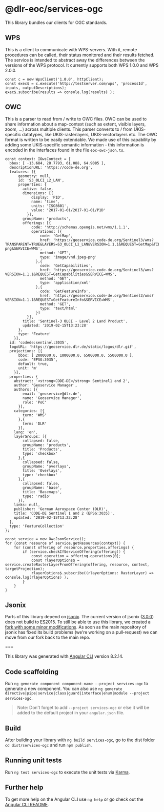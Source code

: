 # @dlr-eoc/services-ogc

This library bundles our clients for OGC standards. 

## WPS
This is a client to communicate with WPS-servers. With it, remote procedures can be called, their status monitored and their results fetched.
The service is intended to abstract away the differences between the versions of the WPS protocol. It currently supports both WPS 1.0.0 and WPS 2.0.0.

```
const c = new WpsClient('1.0.0', httpClient);
const exec$ = c.execute('http://testserver.com/wps', 'processId', inputs, outputDescriptions);
exec$.subscribe(results => console.log(results) );
```

## OWC
This is a parser to read from / write to OWC files. OWC can be used to share information about a map-context (such as extent, visible layers, zoom, ...) across multiple clients.
This parser converts to / from UKIS-specific datatypes, like UKIS-rasterlayers, UKIS-vectorlayers etc.
The OWC format is written to be easily extendable. We made use of this capability by adding some UKIS-specific semantic information - this information is encoded in the interfaces found in the file `eoc-owc-json.ts`.


```
const context: IOwsContext = {
  bbox: [ -13.684, 28.7793, 61.088, 64.9085 ],
  descriptionURL: 'https://code-de.org',
  features: [{
      geometry: null,
      id: 'S3_OLCI_L2_LAN',
      properties: {
        active: false,
        dimensions: [{
            display: 'P1D',
            name: 'time',
            units: 'ISO8601',
            value: '2017-01-01/2017-01-01/P1D'
          }],
        groupName: 'products',
        offerings: [{
            code: 'http://schemas.opengis.net/wms/1.1.1',
            operations: [{
                code: 'GetMap',
                href: 'https://geoservice.code-de.org/Sentinel3/wms?TRANSPARENT=TRUE&LAYERS=S3_OLCI_L2_LAN&VERSION=1.1.1&REQUEST=GetMap&TILED=True&FORMAT=image%2Fvnd.jpeg-png&SERVICE=WMS',
                method: 'GET',
                type: 'image/vnd.jpeg-png'
              },{
                code: 'GetCapabilities',
                href: 'https://geoservice.code-de.org/Sentinel3/wms?VERSION=1.1.1&REQUEST=GetCapabilities&SERVICE=WMS',
                method: 'GET',
                type: 'application/xml'
              },{
                code: 'GetFeatureInfo',
                href: 'https://geoservice.code-de.org/Sentinel3/wms?VERSION=1.1.1&REQUEST=GetFeatureInfo&SERVICE=WMS',
                method: 'GET',
                type: 'text/html'
              }]
          }],
        title: 'Sentinel-3 OLCI - Level 2 Land Product',
        updated: '2019-02-15T13:23:28'
      },
      type: 'Feature'
    }],
  id: 'codede:sentinel:3035',
  logoURL: 'https://geoservice.dlr.de/static/logos/dlr.gif',
  projections: [{
      bbox: [ 2000000.0, 1000000.0, 6500000.0, 5500000.0 ],
      code: 'EPSG:3035',
      default: true,
      unit: 'm'
    }],
  properties: {
    abstract: '<strong>CODE-DE</strong> Sentinel1 and 2',
    author: 'Geoservice Manager',
    authors: [{
        email: 'geoservice@dlr.de',
        name: 'Geoservice Manager',
        role: 'PoC'
      }],
    categories: [{
        term: 'WMS'
      },{
        term: 'DLR'
      }],
    lang: 'en',
    layerGroups: [{
        collapsed: false,
        groupName: 'products',
        title: 'Products',
        type: 'checkbox'
      },{
        collapsed: false,
        groupName: 'overlays',
        title: 'Overlays',
        type: 'checkbox'
      },{
        collapsed: false,
        groupName: 'base',
        title: 'Basemaps',
        type: 'radio'
      }],
    links: null,
    publisher: 'German Aerospace Center (DLR)',
    title: 'CODE-DE Sentinel 1 and 2 (EPSG:3035)',
    updated: '2019-02-15T13:23:28'
  },
  type: 'FeatureCollection'
};

const service = new OwcJsonService();
for (const resource of service.getResources(context)) {
    for (const offering of resource.properties.offerings) {
        if (service.checkIfServiceOffering(offering)) {
            const operation = offering.operations[0];
            const rlayerOptions$ = service.createRasterLayerFromOffering(offering, resource, context, targetProjection);
            rlayerOptions$.subscribe((rlayerOptions: RasterLayer) => console.log(rlayerOptions) );
        }
    }
}
```


## Jsonix
Parts of this library depend on [jsonix](https://github.com/highsource/jsonix). The current version of jsonix ([3.0.0](https://github.com/highsource/jsonix/releases/tag/3.0.0)) does not build to ES2015. To still be able to use this library, we created a [fork with some minor modifications](https://github.com/MichaelLangbein/jsonix). As soon as the main repository of jsonix has fixed its build problems (we're working on a pull-request) we can move from our fork back to the main repo.  


===

This library was generated with [Angular CLI](https://github.com/angular/angular-cli) version 8.2.14.

## Code scaffolding

Run `ng generate component component-name --project services-ogc` to generate a new component. You can also use `ng generate directive|pipe|service|class|guard|interface|enum|module --project services-ogc`.
> Note: Don't forget to add `--project services-ogc` or else it will be added to the default project in your `angular.json` file. 

## Build

After building your library with `ng build services-ogc`, go to the dist folder `cd dist/services-ogc` and run `npm publish`.

## Running unit tests

Run `ng test services-ogc` to execute the unit tests via [Karma](https://karma-runner.github.io).

## Further help

To get more help on the Angular CLI use `ng help` or go check out the [Angular CLI README](https://github.com/angular/angular-cli/blob/master/README.md).
